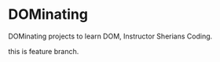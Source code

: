 # DOMinating

DOMinating projects to learn DOM, Instructor Sherians Coding.

this is feature branch.

